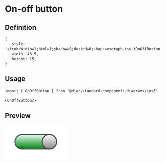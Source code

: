 # On-off button

## Definition

```
{
  _style: 'strokeWidth=1;html=1;shadow=0;dashed=0;shape=mxgraph.ios.iOnOffButton;mainText=;strokeColor=#444444;fontSize=9;fontColor=#ffffff;spacingRight=14;buttonState=on;sketch=0;',
  _width: 43.5,
  _height: 15,
}
```

## Usage

```
import { OnOffButton } from '@diac/standard-components-diagrams/ios6'

<OnOffButton/>
```

## Preview

<img src="./on-off-button.png" width="200"/>
